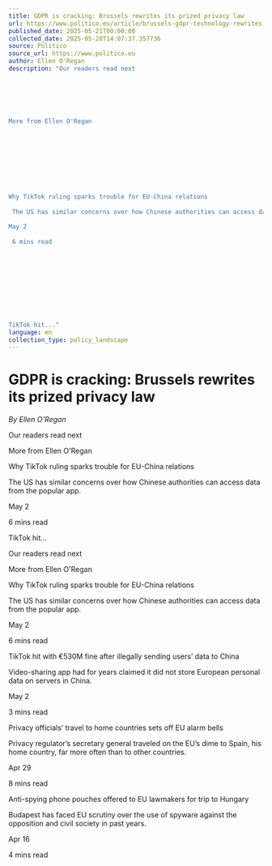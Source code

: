 ```yaml
---
title: GDPR is cracking: Brussels rewrites its prized privacy law
url: https://www.politico.eu/article/brussels-gdpr-technology-rewrites-prized-loathed-privacy-law/?utm_source=RSS_Feed&utm_medium=RSS&utm_campaign=RSS_Syndication
published_date: 2025-05-21T00:00:00
collected_date: 2025-05-28T14:07:37.357736
source: Politico
source_url: https://www.politico.eu
author: Ellen O'Regan
description: "Our readers read next 
 
 
 
 
 
 
More from Ellen O'Regan 
 
 
 
 
 
 
 
 
 
Why TikTok ruling sparks trouble for EU-China relations 
 
 The US has similar concerns over how Chinese authorities can access data from the popular app. 
 
May 2 
 
 6 mins read 
 
 
 
 
 
 
 
 
 
 
TikTok hit..."
language: en
collection_type: policy_landscape
---
```


# GDPR is cracking: Brussels rewrites its prized privacy law

*By Ellen O'Regan*

Our readers read next 
 
 
 
 
 
 
More from Ellen O'Regan 
 
 
 
 
 
 
 
 
 
Why TikTok ruling sparks trouble for EU-China relations 
 
 The US has similar concerns over how Chinese authorities can access data from the popular app. 
 
May 2 
 
 6 mins read 
 
 
 
 
 
 
 
 
 
 
TikTok hit...

Our readers read next

More from Ellen O'Regan

Why TikTok ruling sparks trouble for EU-China relations 
 
 The US has similar concerns over how Chinese authorities can access data from the popular app. 
 
May 2 
 
 6 mins read

TikTok hit with €530M fine after illegally sending users’ data to China 
 
 Video-sharing app had for years claimed it did not store European personal data on servers in China. 
 
May 2 
 
 3 mins read

Privacy officials’ travel to home countries sets off EU alarm bells 
 
 Privacy regulator’s secretary general traveled on the EU’s dime to Spain, his home country, far more often than to other countries. 
 
Apr 29 
 
 8 mins read

Anti-spying phone pouches offered to EU lawmakers for trip to Hungary 
 
 Budapest has faced EU scrutiny over the use of spyware against the opposition and civil society in past years. 
 
Apr 16 
 
 4 mins read